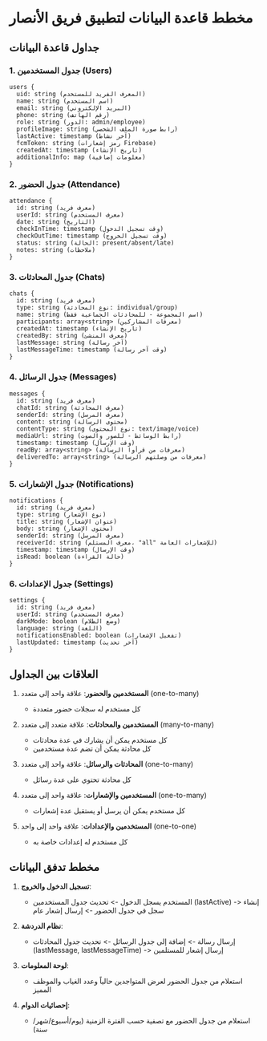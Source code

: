 # مخطط قاعدة البيانات لتطبيق فريق الأنصار

## جداول قاعدة البيانات

### 1. جدول المستخدمين (Users)
```
users {
  uid: string (المعرف الفريد للمستخدم)
  name: string (اسم المستخدم)
  email: string (البريد الإلكتروني)
  phone: string (رقم الهاتف)
  role: string (الدور: admin/employee)
  profileImage: string (رابط صورة الملف الشخصي)
  lastActive: timestamp (آخر نشاط)
  fcmToken: string (رمز إشعارات Firebase)
  createdAt: timestamp (تاريخ الإنشاء)
  additionalInfo: map (معلومات إضافية)
}
```

### 2. جدول الحضور (Attendance)
```
attendance {
  id: string (معرف فريد)
  userId: string (معرف المستخدم)
  date: string (التاريخ)
  checkInTime: timestamp (وقت تسجيل الدخول)
  checkOutTime: timestamp (وقت تسجيل الخروج)
  status: string (الحالة: present/absent/late)
  notes: string (ملاحظات)
}
```

### 3. جدول المحادثات (Chats)
```
chats {
  id: string (معرف فريد)
  type: string (نوع المحادثة: individual/group)
  name: string (اسم المجموعة - للمحادثات الجماعية فقط)
  participants: array<string> (معرفات المشاركين)
  createdAt: timestamp (تاريخ الإنشاء)
  createdBy: string (معرف المنشئ)
  lastMessage: string (آخر رسالة)
  lastMessageTime: timestamp (وقت آخر رسالة)
}
```

### 4. جدول الرسائل (Messages)
```
messages {
  id: string (معرف فريد)
  chatId: string (معرف المحادثة)
  senderId: string (معرف المرسل)
  content: string (محتوى الرسالة)
  contentType: string (نوع المحتوى: text/image/voice)
  mediaUrl: string (رابط الوسائط - للصور والصوت)
  timestamp: timestamp (وقت الإرسال)
  readBy: array<string> (معرفات من قرأوا الرسالة)
  deliveredTo: array<string> (معرفات من وصلتهم الرسالة)
}
```

### 5. جدول الإشعارات (Notifications)
```
notifications {
  id: string (معرف فريد)
  type: string (نوع الإشعار)
  title: string (عنوان الإشعار)
  body: string (محتوى الإشعار)
  senderId: string (معرف المرسل)
  receiverId: string (معرف المستلم، "all" للإشعارات العامة)
  timestamp: timestamp (وقت الإرسال)
  isRead: boolean (حالة القراءة)
}
```

### 6. جدول الإعدادات (Settings)
```
settings {
  id: string (معرف فريد)
  userId: string (معرف المستخدم)
  darkMode: boolean (وضع الظلام)
  language: string (اللغة)
  notificationsEnabled: boolean (تفعيل الإشعارات)
  lastUpdated: timestamp (آخر تحديث)
}
```

## العلاقات بين الجداول

1. **المستخدمين والحضور**: علاقة واحد إلى متعدد (one-to-many)
   - كل مستخدم له سجلات حضور متعددة

2. **المستخدمين والمحادثات**: علاقة متعدد إلى متعدد (many-to-many)
   - كل مستخدم يمكن أن يشارك في عدة محادثات
   - كل محادثة يمكن أن تضم عدة مستخدمين

3. **المحادثات والرسائل**: علاقة واحد إلى متعدد (one-to-many)
   - كل محادثة تحتوي على عدة رسائل

4. **المستخدمين والإشعارات**: علاقة واحد إلى متعدد (one-to-many)
   - كل مستخدم يمكن أن يرسل أو يستقبل عدة إشعارات

5. **المستخدمين والإعدادات**: علاقة واحد إلى واحد (one-to-one)
   - كل مستخدم له إعدادات خاصة به

## مخطط تدفق البيانات

1. **تسجيل الدخول والخروج**:
   - المستخدم يسجل الدخول -> تحديث جدول المستخدمين (lastActive) -> إنشاء سجل في جدول الحضور -> إرسال إشعار عام

2. **نظام الدردشة**:
   - إرسال رسالة -> إضافة إلى جدول الرسائل -> تحديث جدول المحادثات (lastMessage, lastMessageTime) -> إرسال إشعار للمستلمين

3. **لوحة المعلومات**:
   - استعلام من جدول الحضور لعرض المتواجدين حالياً وعدد الغياب والموظف المميز

4. **إحصائيات الدوام**:
   - استعلام من جدول الحضور مع تصفية حسب الفترة الزمنية (يوم/أسبوع/شهر/سنة)
